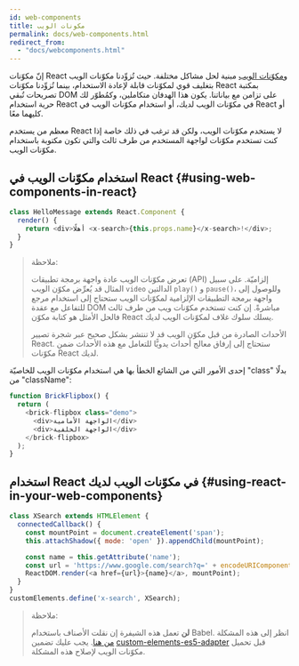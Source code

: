 ```yaml
---
id: web-components
title: مكونات الويب 
permalink: docs/web-components.html
redirect_from:
  - "docs/webcomponents.html"
---
```


إنّ مكوّنات React و[مكوّنات الويب](https://developer.mozilla.org/en-US/docs/Web/Web_Components) مبنية لحل مشاكل مختلفة. حيث تُزوِّدنا مكوّنات الويب بتغليف قوي لمكوّنات قابلة لإعادة الاستخدام، بينما تُزوِّدنا مكوّنات React بمكتبة تصريحات تُبقي DOM على تزامن مع بياناتنا. يكون هذا الهدفان متكاملين، وكمُطوّر لك حرية استخدام React في مكوّنات الويب لديك، أو استخدام مكوّنات الويب في React أو كليهما معًا.

معظم من يستخدم React لا يستخدم مكوّنات الويب، ولكن قد ترغب في ذلك خاصة إذا كنت تستخدم مكوّنات لواجهة المستخدم من طرف ثالث والتي تكون مكتوبة باستخدام مكوّنات الويب.

## استخدام مكوّنات الويب في React {#using-web-components-in-react}

```javascript
class HelloMessage extends React.Component {
  render() {
    return <div>أهلًا <x-search>{this.props.name}</x-search>!</div>;
  }
}
```

> ملاحظة:
>
>تعرض مكوّنات الويب عادة واجهة برمجة تطبيقات (API) إلزاميّة. على سبيل المثال قد يُعرِّض مكوّن الويب `video` الدالتين `play()`‎ و `pause()`، وللوصول إلى واجهة برمجة التطبيقات الإلزامية لمكوّنات الويب ستحتاج إلى استخدام مرجع للتفاعل مع عقدة DOM مباشرةً. إن كنت تستخدم مكوّنات ويب من طرف ثالث فالحل الأمثل هو كتابة مكوّن React يسلك سلوك غلاف لمكوّنات الويب لديك.
>
> الأحداث الصادرة من قبل مكوّن الويب قد لا تنتشر بشكل صحيح عبر شجرة تصيير React.
> ستحتاج إلى إرفاق معالج أحداث يدويًّا للتعامل مع هذه الأحداث ضمن مكوّنات React لديك.

إحدى الأمور التي من الشائع الخطأ بها هي استخدام مكوّنات الويب للخاصيّة "class" بدلًا من "className":

```javascript
function BrickFlipbox() {
  return (
    <brick-flipbox class="demo">
      <div>الواجهة الأمامية</div>
      <div>الواجهة الخلفية</div>
    </brick-flipbox>
  );
}
```

## استخدام React في مكوّنات الويب لديك {#using-react-in-your-web-components}

```javascript
class XSearch extends HTMLElement {
  connectedCallback() {
    const mountPoint = document.createElement('span');
    this.attachShadow({ mode: 'open' }).appendChild(mountPoint);

    const name = this.getAttribute('name');
    const url = 'https://www.google.com/search?q=' + encodeURIComponent(name);
    ReactDOM.render(<a href={url}>{name}</a>, mountPoint);
  }
}
customElements.define('x-search', XSearch);
```

>ملاحظة:
>
> **لن** تعمل هذه الشيفرة إن نقلت الأصناف باستخدام Babel. انظر إلى هذه المشكلة [من هنا](https://github.com/w3c/webcomponents/issues/587). 
> يجب عليك تضمين [custom-elements-es5-adapter](https://github.com/webcomponents/webcomponentsjs#custom-elements-es5-adapterjs) قبل تحميل مكوّنات الويب لإصلاح هذه المشكلة.
